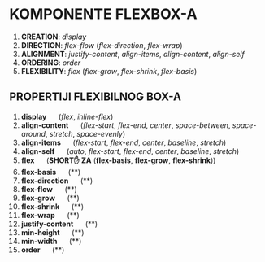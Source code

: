 # KOMPONENTE FLEXBOX-A

1. **CREATION**: *display*
1. **DIRECTION**: *flex-flow* (*flex-direction*, *flex-wrap*)
1. **ALIGNMENT**: *justify-content*, *align-items*, *align-content*, *align-self*
1. **ORDERING**: *order*
1. **FLEXIBILITY**: *flex* (*flex-grow*, *flex-shrink*, *flex-basis*)

## PROPERTIJI FLEXIBILNOG BOX-A

1. **display** &nbsp;&nbsp;&nbsp;&nbsp;&nbsp;(*flex*, *inline-flex*)
1. **align-content** &nbsp;&nbsp;&nbsp;&nbsp;&nbsp;(*flex-start*, *flex-end*, *center*, *space-between*, *space-around*, *stretch*, *space-evenly*)
1. **align-items** &nbsp;&nbsp;&nbsp;&nbsp;&nbsp;(*flex-start*, *flex-end*, *center*, *baseline*, *stretch*)
1. **align-self** &nbsp;&nbsp;&nbsp;&nbsp;&nbsp;(*auto*, *flex-start*, *flex-end*, *center*, *baseline*, *stretch*)
1. **flex** &nbsp;&nbsp;&nbsp;&nbsp;&nbsp;(**SHORT:hand: ZA** (**flex-basis**, **flex-grow**, **flex-shrink**))
1. **flex-basis** &nbsp;&nbsp;&nbsp;&nbsp;&nbsp;(**)
1. **flex-direction** &nbsp;&nbsp;&nbsp;&nbsp;&nbsp;(**)
1. **flex-flow** &nbsp;&nbsp;&nbsp;&nbsp;&nbsp;(**)
1. **flex-grow** &nbsp;&nbsp;&nbsp;&nbsp;&nbsp;(**)
1. **flex-shrink** &nbsp;&nbsp;&nbsp;&nbsp;&nbsp;(**)
1. **flex-wrap** &nbsp;&nbsp;&nbsp;&nbsp;&nbsp;(**)
1. **justify-content** &nbsp;&nbsp;&nbsp;&nbsp;&nbsp;(**)
1. **min-height** &nbsp;&nbsp;&nbsp;&nbsp;&nbsp;(**)
1. **min-width** &nbsp;&nbsp;&nbsp;&nbsp;&nbsp;(**)
1. **order** &nbsp;&nbsp;&nbsp;&nbsp;&nbsp;(**)

